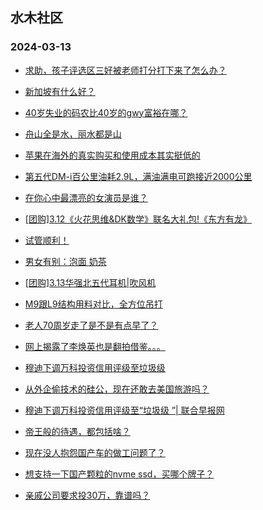## 水木社区 
### 2024-03-13

+ [求助，孩子评选区三好被老师打分打下来了怎么办？](https://www.mysmth.net/nForum/article/ChildEducation/2360786)

+ [新加坡有什么好？](https://www.mysmth.net/nForum/article/OurEstate/2918898)

+ [40岁失业的码农比40岁的gwy富裕在哪？](https://www.mysmth.net/nForum/article/WorkingLife/6040)

+ [舟山全是水，丽水都是山](https://www.mysmth.net/nForum/article/Geography/577329)

+ [苹果在海外的真实购买和使用成本其实挺低的](https://www.mysmth.net/nForum/article/FamilyLife/1766620226)

+ [第五代DM-i百公里油耗2.9L，满油满电可跑接近2000公里](https://www.mysmth.net/nForum/article/GreenAuto/1500224)

+ [在你心中最漂亮的女演员是谁？](https://www.mysmth.net/nForum/article/MyFamily/248770)

+ [[团购]3.12《火花思维&DK数学》联名大礼包!《东方有龙》](https://www.mysmth.net/nForum/article/ADAgent_TG/1318570)

+ [试管顺利！](https://www.mysmth.net/nForum/article/Age/20348926)

+ [男女有别：泡面 奶茶](https://www.mysmth.net/nForum/article/MMJoke/1634817421)

+ [[团购]3.13华强北五代耳机|吹风机](https://www.mysmth.net/nForum/article/ADAgent_TG/1318604)

+ [M9跟L9结构用料对比，全方位吊打](https://www.mysmth.net/nForum/article/GreenAuto/1501671)

+ [老人70周岁走了是不是有点早了？](https://www.mysmth.net/nForum/article/FamilyLife/1766620897)

+ [网上揭露了李焕英也是翻拍借鉴。。。](https://www.mysmth.net/nForum/article/Movielife/2251)

+ [穆迪下调万科投资信用评级至垃圾级](https://www.mysmth.net/nForum/article/OurEstate/2920580)

+ [从外企偷技术的硅公，现在还敢去美国旅游吗？](https://www.mysmth.net/nForum/article/METech/474868)

+ [穆迪下调万科投资信用评级至“垃圾级 ”| 联合早报网](https://www.mysmth.net/nForum/article/Property/117)

+ [帝王般的待遇，都包括啥？](https://www.mysmth.net/nForum/article/MyFamily/250228)

+ [现在没人抱怨国产车的做工问题了？](https://www.mysmth.net/nForum/article/AutoWorld/1944789745)

+ [想支持一下国产颗粒的nvme ssd，买哪个牌子？](https://www.mysmth.net/nForum/article/CompMarket/544315630)

+ [亲戚公司要求投30万，靠谱吗？](https://www.mysmth.net/nForum/article/Stock/10813522)

